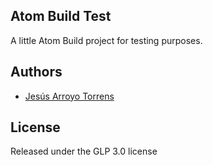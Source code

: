 ## Atom Build Test

A little Atom Build project for testing purposes.

## Authors

* [Jesús Arroyo Torrens](https://github.com/Jesus89)

## License

Released under the GLP 3.0 license
